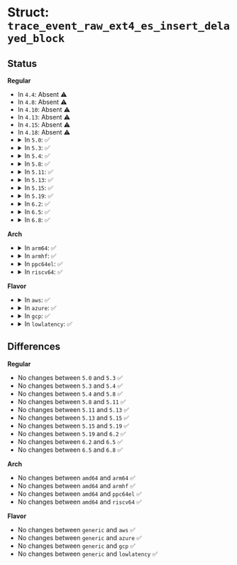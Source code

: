 # Struct: <code>trace_event_raw_ext4_es_insert_delayed_block</code>

## Status
<b>Regular</b>
<ul>
<li>
In <code>4.4</code>: Absent ⚠️
</li>
<li>
In <code>4.8</code>: Absent ⚠️
</li>
<li>
In <code>4.10</code>: Absent ⚠️
</li>
<li>
In <code>4.13</code>: Absent ⚠️
</li>
<li>
In <code>4.15</code>: Absent ⚠️
</li>
<li>
In <code>4.18</code>: Absent ⚠️
</li>
<li>
<details>
<summary>In <code>5.0</code>: ✅</summary>

```c
struct trace_event_raw_ext4_es_insert_delayed_block {
    struct trace_entry ent;
    dev_t dev;
    ino_t ino;
    ext4_lblk_t lblk;
    ext4_lblk_t len;
    ext4_fsblk_t pblk;
    char status;
    bool allocated;
    char __data[0];
};
```
</details>
</li>
<li>
<details>
<summary>In <code>5.3</code>: ✅</summary>

```c
struct trace_event_raw_ext4_es_insert_delayed_block {
    struct trace_entry ent;
    dev_t dev;
    ino_t ino;
    ext4_lblk_t lblk;
    ext4_lblk_t len;
    ext4_fsblk_t pblk;
    char status;
    bool allocated;
    char __data[0];
};
```
</details>
</li>
<li>
<details>
<summary>In <code>5.4</code>: ✅</summary>

```c
struct trace_event_raw_ext4_es_insert_delayed_block {
    struct trace_entry ent;
    dev_t dev;
    ino_t ino;
    ext4_lblk_t lblk;
    ext4_lblk_t len;
    ext4_fsblk_t pblk;
    char status;
    bool allocated;
    char __data[0];
};
```
</details>
</li>
<li>
<details>
<summary>In <code>5.8</code>: ✅</summary>

```c
struct trace_event_raw_ext4_es_insert_delayed_block {
    struct trace_entry ent;
    dev_t dev;
    ino_t ino;
    ext4_lblk_t lblk;
    ext4_lblk_t len;
    ext4_fsblk_t pblk;
    char status;
    bool allocated;
    char __data[0];
};
```
</details>
</li>
<li>
<details>
<summary>In <code>5.11</code>: ✅</summary>

```c
struct trace_event_raw_ext4_es_insert_delayed_block {
    struct trace_entry ent;
    dev_t dev;
    ino_t ino;
    ext4_lblk_t lblk;
    ext4_lblk_t len;
    ext4_fsblk_t pblk;
    char status;
    bool allocated;
    char __data[0];
};
```
</details>
</li>
<li>
<details>
<summary>In <code>5.13</code>: ✅</summary>

```c
struct trace_event_raw_ext4_es_insert_delayed_block {
    struct trace_entry ent;
    dev_t dev;
    ino_t ino;
    ext4_lblk_t lblk;
    ext4_lblk_t len;
    ext4_fsblk_t pblk;
    char status;
    bool allocated;
    char __data[0];
};
```
</details>
</li>
<li>
<details>
<summary>In <code>5.15</code>: ✅</summary>

```c
struct trace_event_raw_ext4_es_insert_delayed_block {
    struct trace_entry ent;
    dev_t dev;
    ino_t ino;
    ext4_lblk_t lblk;
    ext4_lblk_t len;
    ext4_fsblk_t pblk;
    char status;
    bool allocated;
    char __data[0];
};
```
</details>
</li>
<li>
<details>
<summary>In <code>5.19</code>: ✅</summary>

```c
struct trace_event_raw_ext4_es_insert_delayed_block {
    struct trace_entry ent;
    dev_t dev;
    ino_t ino;
    ext4_lblk_t lblk;
    ext4_lblk_t len;
    ext4_fsblk_t pblk;
    char status;
    bool allocated;
    char __data[0];
};
```
</details>
</li>
<li>
<details>
<summary>In <code>6.2</code>: ✅</summary>

```c
struct trace_event_raw_ext4_es_insert_delayed_block {
    struct trace_entry ent;
    dev_t dev;
    ino_t ino;
    ext4_lblk_t lblk;
    ext4_lblk_t len;
    ext4_fsblk_t pblk;
    char status;
    bool allocated;
    char __data[0];
};
```
</details>
</li>
<li>
<details>
<summary>In <code>6.5</code>: ✅</summary>

```c
struct trace_event_raw_ext4_es_insert_delayed_block {
    struct trace_entry ent;
    dev_t dev;
    ino_t ino;
    ext4_lblk_t lblk;
    ext4_lblk_t len;
    ext4_fsblk_t pblk;
    char status;
    bool allocated;
    char __data[0];
};
```
</details>
</li>
<li>
<details>
<summary>In <code>6.8</code>: ✅</summary>

```c
struct trace_event_raw_ext4_es_insert_delayed_block {
    struct trace_entry ent;
    dev_t dev;
    ino_t ino;
    ext4_lblk_t lblk;
    ext4_lblk_t len;
    ext4_fsblk_t pblk;
    char status;
    bool allocated;
    char __data[0];
};
```
</details>
</li>
</ul>
<b>Arch</b>
<ul>
<li>
<details>
<summary>In <code>arm64</code>: ✅</summary>

```c
struct trace_event_raw_ext4_es_insert_delayed_block {
    struct trace_entry ent;
    dev_t dev;
    ino_t ino;
    ext4_lblk_t lblk;
    ext4_lblk_t len;
    ext4_fsblk_t pblk;
    char status;
    bool allocated;
    char __data[0];
};
```
</details>
</li>
<li>
<details>
<summary>In <code>armhf</code>: ✅</summary>

```c
struct trace_event_raw_ext4_es_insert_delayed_block {
    struct trace_entry ent;
    dev_t dev;
    ino_t ino;
    ext4_lblk_t lblk;
    ext4_lblk_t len;
    ext4_fsblk_t pblk;
    char status;
    bool allocated;
    char __data[0];
};
```
</details>
</li>
<li>
<details>
<summary>In <code>ppc64el</code>: ✅</summary>

```c
struct trace_event_raw_ext4_es_insert_delayed_block {
    struct trace_entry ent;
    dev_t dev;
    ino_t ino;
    ext4_lblk_t lblk;
    ext4_lblk_t len;
    ext4_fsblk_t pblk;
    char status;
    bool allocated;
    char __data[0];
};
```
</details>
</li>
<li>
<details>
<summary>In <code>riscv64</code>: ✅</summary>

```c
struct trace_event_raw_ext4_es_insert_delayed_block {
    struct trace_entry ent;
    dev_t dev;
    ino_t ino;
    ext4_lblk_t lblk;
    ext4_lblk_t len;
    ext4_fsblk_t pblk;
    char status;
    bool allocated;
    char __data[0];
};
```
</details>
</li>
</ul>
<b>Flavor</b>
<ul>
<li>
<details>
<summary>In <code>aws</code>: ✅</summary>

```c
struct trace_event_raw_ext4_es_insert_delayed_block {
    struct trace_entry ent;
    dev_t dev;
    ino_t ino;
    ext4_lblk_t lblk;
    ext4_lblk_t len;
    ext4_fsblk_t pblk;
    char status;
    bool allocated;
    char __data[0];
};
```
</details>
</li>
<li>
<details>
<summary>In <code>azure</code>: ✅</summary>

```c
struct trace_event_raw_ext4_es_insert_delayed_block {
    struct trace_entry ent;
    dev_t dev;
    ino_t ino;
    ext4_lblk_t lblk;
    ext4_lblk_t len;
    ext4_fsblk_t pblk;
    char status;
    bool allocated;
    char __data[0];
};
```
</details>
</li>
<li>
<details>
<summary>In <code>gcp</code>: ✅</summary>

```c
struct trace_event_raw_ext4_es_insert_delayed_block {
    struct trace_entry ent;
    dev_t dev;
    ino_t ino;
    ext4_lblk_t lblk;
    ext4_lblk_t len;
    ext4_fsblk_t pblk;
    char status;
    bool allocated;
    char __data[0];
};
```
</details>
</li>
<li>
<details>
<summary>In <code>lowlatency</code>: ✅</summary>

```c
struct trace_event_raw_ext4_es_insert_delayed_block {
    struct trace_entry ent;
    dev_t dev;
    ino_t ino;
    ext4_lblk_t lblk;
    ext4_lblk_t len;
    ext4_fsblk_t pblk;
    char status;
    bool allocated;
    char __data[0];
};
```
</details>
</li>
</ul>

## Differences
<b>Regular</b>
<ul>
<li>
No changes between <code>5.0</code> and <code>5.3</code> ✅
</li>
<li>
No changes between <code>5.3</code> and <code>5.4</code> ✅
</li>
<li>
No changes between <code>5.4</code> and <code>5.8</code> ✅
</li>
<li>
No changes between <code>5.8</code> and <code>5.11</code> ✅
</li>
<li>
No changes between <code>5.11</code> and <code>5.13</code> ✅
</li>
<li>
No changes between <code>5.13</code> and <code>5.15</code> ✅
</li>
<li>
No changes between <code>5.15</code> and <code>5.19</code> ✅
</li>
<li>
No changes between <code>5.19</code> and <code>6.2</code> ✅
</li>
<li>
No changes between <code>6.2</code> and <code>6.5</code> ✅
</li>
<li>
No changes between <code>6.5</code> and <code>6.8</code> ✅
</li>
</ul>
<b>Arch</b>
<ul>
<li>
No changes between <code>amd64</code> and <code>arm64</code> ✅
</li>
<li>
No changes between <code>amd64</code> and <code>armhf</code> ✅
</li>
<li>
No changes between <code>amd64</code> and <code>ppc64el</code> ✅
</li>
<li>
No changes between <code>amd64</code> and <code>riscv64</code> ✅
</li>
</ul>
<b>Flavor</b>
<ul>
<li>
No changes between <code>generic</code> and <code>aws</code> ✅
</li>
<li>
No changes between <code>generic</code> and <code>azure</code> ✅
</li>
<li>
No changes between <code>generic</code> and <code>gcp</code> ✅
</li>
<li>
No changes between <code>generic</code> and <code>lowlatency</code> ✅
</li>
</ul>
